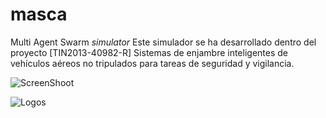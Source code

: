 # masca
Multi Agent Swarm *simulator*
Este simulador se ha desarrollado dentro del proyecto [TIN2013-40982-R] Sistemas de enjambre inteligentes de vehículos aéreos no tripulados para tareas de seguridad y vigilancia.

![ScreenShoot](https://github.com/i3a/masca/blob/master/screenshots/01.png)

![Logos](https://github.com/i3a/masca/blob/master/logos.png)
